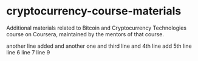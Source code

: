 # cryptocurrency-course-materials
Additional materials related to Bitcoin and Cryptocurrency Technologies course on Coursera, maintained by the mentors of that course.

another line added
and another one
and third line
and 4th line
add 5th line
line 6
line 7
line 9